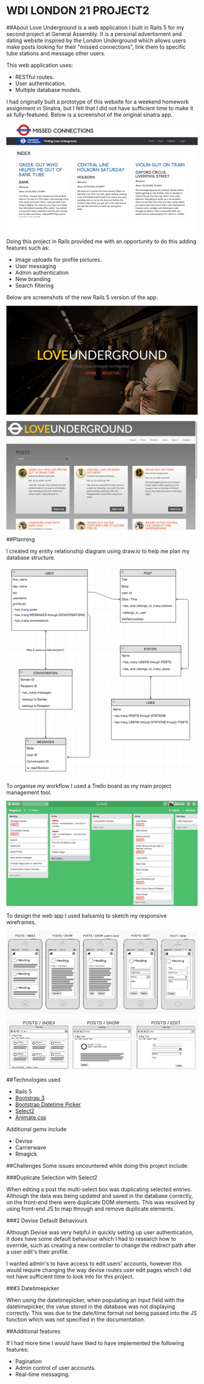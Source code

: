 # WDI LONDON 21 PROJECT2

##About
Love Underground is a web application I built in Rails 5 for my second project at General Assembly. It is a personal advertisment and dating website inspired by the London Underground which allows users make posts looking for their "missed connections", link them to specific tube stations and message other users. 

This web application uses:

- RESTful routes.
- User authentication.
- Multiple database models.

I had originally built a prototype of this website for a weekend homework assignment in Sinatra, but I felt that I did not have sufficient time to make it as fully-featured. Below is a screenshot of the original sinatra app. 

![](md-images/missed-connections.jpeg?raw=true)

Doing this project in Rails provided me with an opportunity to do this adding features such as:

- Image uploads for profile pictures.
- User messaging
- Admin authentication
- New branding
- Search filtering

Below are screenshots of the new Rails 5 version of the app.

![](md-images/cover.png?raw=true)

![](md-images/rootpath.png?raw=true)


##Planning

I created my entity relationship diagram using draw.io to help me plan my database structure.

![](md-images/erd.png?raw=true)

To organise my workflow I used a Trello board as my main project management tool.

![](md-images/trello.png?raw=true)

To design the web app I used balsamiq to sketch my responsive wireframes.

![](md-images/mobile-wireframes.png?raw=true)

![](md-images/desktop-wireframes.png?raw=true)

##Technologies used

- Rails 5
- [Bootstrap 3](http://getbootstrap.com/)
- [Bootstrap Datetime Picker](https://eonasdan.github.io/bootstrap-datetimepicker/)
- [Select2](https://select2.github.io/)
- [Animate.css](https://daneden.github.io/animate.css)

Additional gems include

- Devise
- Carrierwave
- Rmagick

##Challenges
Some issues encountered while doing this project include:

###Duplicate Selection with Select2

When editing a post the multi-select box was duplicating selected entries. Although the data was being updated and saved in the database correctly, on the front-end there were duplicate DOM elements. This was resolved by using front-end JS to map through and remove duplicate elements.

###2 Devise Default Behaviours

Although Devise was very helpful in quickly setting up user authentication, it does have some default behaviour which I had to research how to override, such as creating a new controller to change the redirect path after a user edit's their profile.

I wanted admin's to have access to edit users' accounts, however this would require changing the way devise routes user edit pages which I did not have sufficient time to look into for this project.

###3 Datetimepicker

When using the datetimepicker, when populating an input field with the datetimepicker, the value stored in the database was not displaying correctly. This was due to the date/time format not being passed into the JS function which was not specified in the documentation. 

##Additional features

If I had more time I would have liked to have implemented the following features:

- Pagination
- Admin control of user accounts.
- Real-time messaging.


